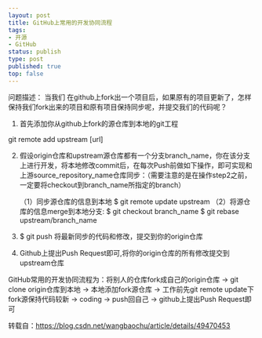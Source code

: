 ```yaml
--- 
layout: post
title: GitHub上常用的开发协同流程
tags: 
- 开源
- GitHub
status: publish
type: post
published: true
top: false
---
```


问题描述： 当我们 在github上fork出一个项目后，如果原有的项目更新了，怎样保持我们fork出来的项目和原有项目保持同步呢，并提交我们的代码呢？&nbsp;

1. 首先添加你从github上fork的源仓库到本地的git工程

git remote add upstream [url] 

2. 假设origin仓库和upstream源仓库都有一个分支branch_name，你在该分支上进行开发，将本地修改commit后，在每次Push前做如下操作，即可实现和上游source_repository_name仓库同步：（需要注意的是在操作step2之前，一定要将checkout到branch_name所指定的branch）

   （1）同步源仓库的信息到本地 
      $ git remote update upstream
   （2）将源仓库的信息merge到本地分支: 
      $ git checkout branch_name
      $ git rebase upstream/branch_name 
      
3. $ git push 将最新同步的代码和修改，提交到你的origin仓库

4. Github上提出Push Request即可,将你的origin仓库的所有修改提交到upstream仓库

GitHub常用的开发协同流程为：将别人的仓库fork成自己的origin仓库 → git clone origin仓库到本地 → 本地添加fork源仓库 → 工作前先git remote update下fork源保持代码较新 → coding → push回自己 → github上提出Push Request即可

转载自：https://blog.csdn.net/wangbaochu/article/details/49470453
